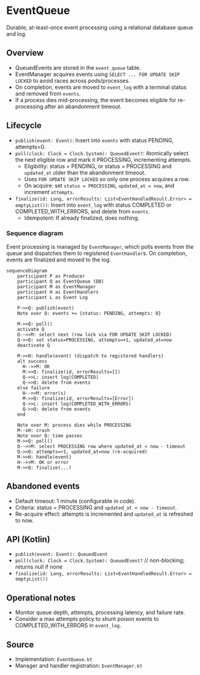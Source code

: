 # EventQueue

Durable, at-least-once event processing using a relational database queue and log.

## Overview

- QueuedEvents are stored in the `event_queue` table.
- EventManager acquires events using `SELECT ... FOR UPDATE SKIP LOCKED` to avoid races across pods/processes.
- On completion, events are moved to `event_log` with a terminal status and removed from `events`.
- If a process dies mid-processing, the event becomes eligible for re-processing after an abandonment timeout.

## Lifecycle

- `publish(event: Event)`: Insert into `events` with status PENDING, attempts=0.
- `poll(clock: Clock = Clock.System): QueuedEvent?`: Atomically select the next eligible row and mark it PROCESSING, incrementing attempts.
  - Eligibility: status = PENDING, or status = PROCESSING and `updated_at` older than the abandonment timeout.
  - Uses `FOR UPDATE SKIP LOCKED` so only one process acquires a row.
  - On acquire: set `status = PROCESSING`, `updated_at = now`, and increment `attempts`.
- `finalize(id: Long, errorResults: List<EventHandledResult.Error> = emptyList())`: Insert into `event_log` with status COMPLETED or COMPLETED_WITH_ERRORS, and delete from `events`.
  - Idempotent: If already finalized, does nothing.

### Sequence diagram

Event processing is managed by `EventManager`, which polls events from the queue and dispatches them to registered `EventHandler`s. On completion, events are finalized and moved to the log.

```mermaid
sequenceDiagram
    participant P as Producer
    participant Q as EventQueue (DB)
    participant M as EventManager
    participant H as EventHandlers
    participant L as Event Log

    P->>Q: publish(event)
    Note over Q: events += {status: PENDING, attempts: 0}

    M->>Q: poll()
    activate Q
    Q-->>M: select next (row lock via FOR UPDATE SKIP LOCKED)
    Q->>Q: set status=PROCESSING, attempts=+1, updated_at=now
    deactivate Q

    M->>H: handle(event) (dispatch to registered handlers)
    alt success
      H-->>M: OK
      M->>Q: finalize(id, errorResults=[])
      Q->>L: insert log(COMPLETED)
      Q->>Q: delete from events
    else failure
      H-->>M: error(s)
      M->>Q: finalize(id, errorResults=[Error])
      Q->>L: insert log(COMPLETED_WITH_ERRORS)
      Q->>Q: delete from events
    end

    Note over M: process dies while PROCESSING
    M--xH: crash
    Note over Q: time passes
    M->>Q: poll()
    Q-->>M: select PROCESSING row where updated_at < now - timeout
    Q->>Q: attempts=+1, updated_at=now (re-acquired)
    M->>H: handle(event)
    H-->>M: OK or error
    M->>Q: finalize(...)
```


## Abandoned events

- Default timeout: 1 minute (configurable in code).
- Criteria: status = PROCESSING and `updated_at < now - timeout`.
- Re-acquire effect: attempts is incremented and `updated_at` is refreshed to now.

## API (Kotlin)

- `publish(event: Event): QueuedEvent` 
- `poll(clock: Clock = Clock.System): QueuedEvent?`  // non-blocking; returns null if none
- `finalize(id: Long, errorResults: List<EventHandledResult.Error> = emptyList())`

## Operational notes

- Monitor queue depth, attempts, processing latency, and failure rate.
- Consider a max attempts policy to shunt poison events to COMPLETED_WITH_ERRORS in `event_log`.

## Source

- Implementation: `EventQueue.kt`
- Manager and handler registration: `EventManager.kt`
